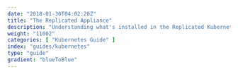 ```yaml
---
date: "2018-01-30T04:02:20Z"
title: "The Replicated Appliance"
description: "Understanding what's installed in the Replicated Kubernetes Appliance and how to use it"
weight: "11002"
categories: [ "Kubernetes Guide" ]
index: "guides/kubernetes"
type: "guide"
gradient: "blueToBlue"
---
```



